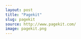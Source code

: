 ```yaml
---
layout: post
title: "Pagekit"
slug: pagekit
source: http://www.pagekit.com/
image: pagekit.png
---
```


